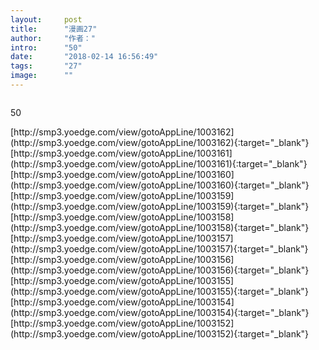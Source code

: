 ```yaml
---
layout:     post
title:      "漫画27"
author:     "作者："
intro:      "50"
date:       "2018-02-14 16:56:49"
tags:       "27"
image:      ""
---
```

<div style="text-align: center">
<p><img src=""/></p>
</div>
<p class="post-meta">
<span>50</span>
</p>
[http://smp3.yoedge.com/view/gotoAppLine/1003162](http://smp3.yoedge.com/view/gotoAppLine/1003162){:target="_blank"}
[http://smp3.yoedge.com/view/gotoAppLine/1003161](http://smp3.yoedge.com/view/gotoAppLine/1003161){:target="_blank"}
[http://smp3.yoedge.com/view/gotoAppLine/1003160](http://smp3.yoedge.com/view/gotoAppLine/1003160){:target="_blank"}
[http://smp3.yoedge.com/view/gotoAppLine/1003159](http://smp3.yoedge.com/view/gotoAppLine/1003159){:target="_blank"}
[http://smp3.yoedge.com/view/gotoAppLine/1003158](http://smp3.yoedge.com/view/gotoAppLine/1003158){:target="_blank"}
[http://smp3.yoedge.com/view/gotoAppLine/1003157](http://smp3.yoedge.com/view/gotoAppLine/1003157){:target="_blank"}
[http://smp3.yoedge.com/view/gotoAppLine/1003156](http://smp3.yoedge.com/view/gotoAppLine/1003156){:target="_blank"}
[http://smp3.yoedge.com/view/gotoAppLine/1003155](http://smp3.yoedge.com/view/gotoAppLine/1003155){:target="_blank"}
[http://smp3.yoedge.com/view/gotoAppLine/1003154](http://smp3.yoedge.com/view/gotoAppLine/1003154){:target="_blank"}
[http://smp3.yoedge.com/view/gotoAppLine/1003152](http://smp3.yoedge.com/view/gotoAppLine/1003152){:target="_blank"}


